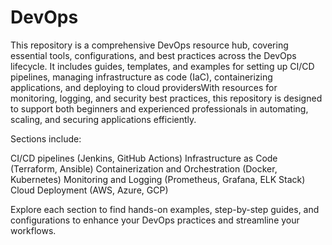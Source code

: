 # DevOps
This repository is a comprehensive DevOps resource hub, covering essential tools, configurations, and best practices across the DevOps lifecycle. It includes guides, templates, and examples for setting up CI/CD pipelines, managing infrastructure as code (IaC), containerizing applications, and deploying to cloud providersWith resources for monitoring, logging, and security best practices, this repository is designed to support both beginners and experienced professionals in automating, scaling, and securing applications efficiently.

Sections include:

CI/CD pipelines (Jenkins, GitHub Actions)
Infrastructure as Code (Terraform, Ansible)
Containerization and Orchestration (Docker, Kubernetes)
Monitoring and Logging (Prometheus, Grafana, ELK Stack)
Cloud Deployment (AWS, Azure, GCP)

Explore each section to find hands-on examples, step-by-step guides, and configurations to enhance your DevOps practices and streamline your workflows.

